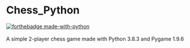 # Chess_Python

[![forthebadge made-with-python](http://ForTheBadge.com/images/badges/made-with-python.svg)](https://www.python.org/)
<br><br>
A simple 2-player chess game made with Python 3.8.3 and Pygame 1.9.6

